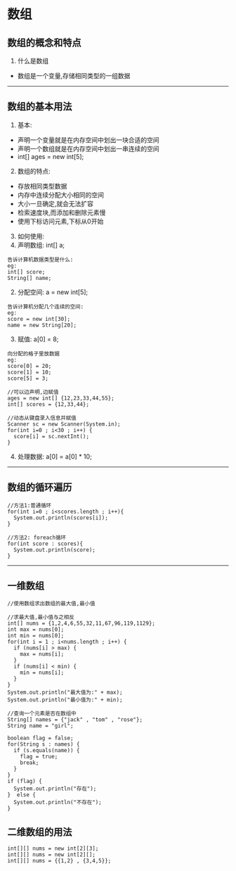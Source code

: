 # 数组
## 数组的概念和特点
1. 什么是数组
  - 数组是一个变量,存储相同类型的一组数据  

---

## 数组的基本用法
1. 基本:
  - 声明一个变量就是在内存空间中划出一块合适的空间
  - 声明一个数组就是在内存空间中划出一串连续的空间
  - int[] ages = new int[5];

2. 数组的特点:
  - 存放相同类型数据
  - 内存中连续分配大小相同的空间
  - 大小一旦确定,就会无法扩容
  - 检索速度块,而添加和删除元素慢
  - 使用下标访问元素,下标从0开始

3. 如何使用:
  1. 声明数组: int[] a;
  ```
  告诉计算机数据类型是什么:
  eg:
  int[] score;
  String[] name;
  ```
  2. 分配空间: a = new int[5];
  ```
  告诉计算机分配几个连续的空间:
  eg:
  score = new int[30];
  name = new String[20];
  ```
  3. 赋值: a[0] = 8;  

  ```
  向分配的格子里放数据
  eg:
  score[0] = 20;
  score[1] = 10;
  score[5] = 3;

  //可以边声明,边赋值
  ages = new int[] {12,23,33,44,55};
  int[] scores = {12,33,44};

  //动态从键盘录入信息并赋值
  Scanner sc = new Scanner(System.in);
  for(int i=0 ; i<30 ; i++) {
    score[i] = sc.nextInt();
  }
  ```  

  4. 处理数据: a[0] = a[0] * 10;

---
## 数组的循环遍历
```
//方法1:普通循环
for(int i=0 ; i<scores.length ; i++){
  System.out.println(scores[i]);
}

//方法2: foreach循环
for(int score : scores){
  System.out.println(score);
}
```

---

## 一维数组
```
//使用数组求出数组的最大值,最小值

//求最大值,最小值与之相反
int[] nums = {1,2,4,6,55,32,11,67,96,119,1129};
int max = nums[0];
int min = nums[0];
for(int i = 1 ; i<nums.length ; i++) {
  if (nums[i] > max) {
    max = nums[i];
  }
  if (nums[i] < min) {
    min = nums[i];
  }
}
System.out.println("最大值为:" + max);
System.out.println("最小值为:" + min);
```

```
//查询一个元素是否在数组中
String[] names = {"jack" , "tom" , "rose"};
String name = "girl";

boolean flag = false;
for(String s : names) {
  if (s.equals(name)) {
    flag = true;
    break;
  }  
}
if (flag) {
  System.out.println("存在");
}  else {
  System.out.println("不存在");
}
```

## 二维数组的用法

```
int[][] nums = new int[2][3];
int[][] nums = new int[2][];
int[][] nums = {{1,2} , {3,4,5}};
```

